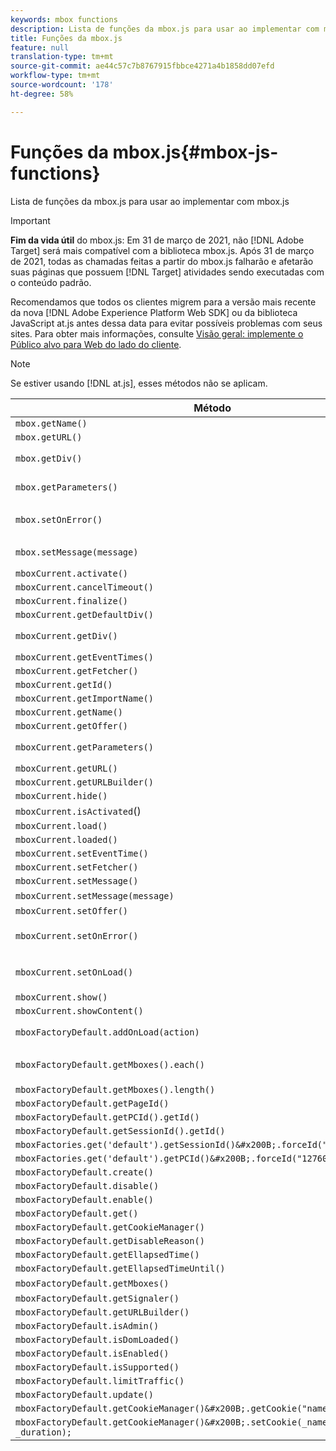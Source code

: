 ```yaml
---
keywords: mbox functions
description: Lista de funções da mbox.js para usar ao implementar com mbox.js
title: Funções da mbox.js
feature: null
translation-type: tm+mt
source-git-commit: ae44c57c7b8767915fbbce4271a4b1858dd07efd
workflow-type: tm+mt
source-wordcount: '178'
ht-degree: 58%

---
```



# Funções da mbox.js{#mbox-js-functions}

Lista de funções da mbox.js para usar ao implementar com mbox.js

>[!IMPORTANT]
>
>**Fim da vida útil** do mbox.js: Em 31 de março de 2021, não  [!DNL Adobe Target] será mais compatível com a biblioteca mbox.js. Após 31 de março de 2021, todas as chamadas feitas a partir do mbox.js falharão e afetarão suas páginas que possuem [!DNL Target] atividades sendo executadas com o conteúdo padrão.
>
>Recomendamos que todos os clientes migrem para a versão mais recente da nova [!DNL Adobe Experience Platform Web SDK] ou da biblioteca JavaScript at.js antes dessa data para evitar possíveis problemas com seus sites. Para obter mais informações, consulte [Visão geral: implemente o Público alvo para Web do lado do cliente](/help/c-implementing-target/c-implementing-target-for-client-side-web/implement-target-for-client-side-web.md).

>[!NOTE]
>
>Se estiver usando [!DNL at.js], esses métodos não se aplicam.

| Método | Notas |
|--- |--- |
| `mbox.getName()` |  |
| `mbox.getURL()` |  |
| `mbox.getDiv()` | Retorna a div associada à mbox (contendo conteúdo padrão ou uma oferta) |
| `mbox.getParameters()` | Uma matriz de parâmetros com dois campos: nome e valor |
| `mbox.setOnError()` | Exemplo:<br>`mbox.setOnError(function() { alert(this.getName() +" had error"});` |
| `mbox.setMessage(message)` | É possível visualizar a mensagem na janela de depuração. |
| `mboxCurrent.activate()` |  |
| `mboxCurrent.cancelTimeout()` |  |
| `mboxCurrent.finalize()` |  |
| `mboxCurrent.getDefaultDiv()` |  |
| `mboxCurrent.getDiv()` | Retorna a div associada à mbox (contendo conteúdo padrão ou uma oferta) |
| `mboxCurrent.getEventTimes()` |  |
| `mboxCurrent.getFetcher()` |  |
| `mboxCurrent.getId()` |  |
| `mboxCurrent.getImportName()` |  |
| `mboxCurrent.getName()` |  |
| `mboxCurrent.getOffer()` |  |
| `mboxCurrent.getParameters()` | Uma matriz de parâmetros com dois campos: nome e valor. |
| `mboxCurrent.getURL()` |  |
| `mboxCurrent.getURLBuilder()` |  |
| `mboxCurrent.hide()` |  |
| `mboxCurrent.isActivated`() |  |
| `mboxCurrent.load()` |  |
| `mboxCurrent.loaded()` |  |
| `mboxCurrent.setEventTime()` |  |
| `mboxCurrent.setFetcher()` |  |
| `mboxCurrent.setMessage()` |  |
| `mboxCurrent.setMessage(message)` | Exibe a mensagem na janela de depuração. |
| `mboxCurrent.setOffer()` |  |
| `mboxCurrent.setOnError()` | Exemplo:<br>`mboxCurrent.setOnError(function(){ alert(this.getName() +" had error"});` |
| `mboxCurrent.setOnLoad()` | Exemplo:<br>`mboxCurrent.setOnLoad(function(){alert(this.getName()+" loaded")});` |
| `mboxCurrent.show()` |  |
| `mboxCurrent.showContent()` |  |
| `mboxFactoryDefault.addOnLoad(action)` | A ação é enviada após o carregamento da página. |
| `mboxFactoryDefault.getMboxes().each()` | Exemplo:<br>`mboxFactoryDefault.getMboxes().each(function() { alert(mbox.getName()) };` |
| `mboxFactoryDefault.getMboxes().length()` |  |
| `mboxFactoryDefault.getPageId()` |  |
| `mboxFactoryDefault.getPCId().getId()` |  |
| `mboxFactoryDefault.getSessionId().getId()` |  |
| `mboxFactories.get('default').getSessionId()&#x200B;.forceId("1276011116668");` |  |
| `mboxFactories.get('default').getPCId()&#x200B;.forceId("1276011116668");` |  |
| `mboxFactoryDefault.create()` |  |
| `mboxFactoryDefault.disable()` |  |
| `mboxFactoryDefault.enable()` |  |
| `mboxFactoryDefault.get()` |  |
| `mboxFactoryDefault.getCookieManager()` |  |
| `mboxFactoryDefault.getDisableReason()` |  |
| `mboxFactoryDefault.getEllapsedTime()` |  |
| `mboxFactoryDefault.getEllapsedTimeUntil()` |  |
| `mboxFactoryDefault.getMboxes()` | Retorna um `mboxList`. |
| `mboxFactoryDefault.getSignaler()` |  |
| `mboxFactoryDefault.getURLBuilder()` |  |
| `mboxFactoryDefault.isAdmin()` |  |
| `mboxFactoryDefault.isDomLoaded()` |  |
| `mboxFactoryDefault.isEnabled()` |  |
| `mboxFactoryDefault.isSupported()` |  |
| `mboxFactoryDefault.limitTraffic()` |  |
| `mboxFactoryDefault.update()` |  |
| `mboxFactoryDefault.getCookieManager()&#x200B;.getCookie("name")//!= null) {` |  |
| `mboxFactoryDefault.getCookieManager()&#x200B;.setCookie(_name,_value, _duration);` |  |